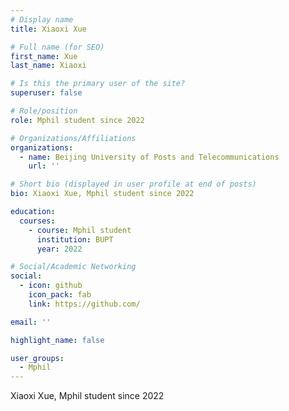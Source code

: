 ```yaml
---
# Display name
title: Xiaoxi Xue

# Full name (for SEO)
first_name: Xue
last_name: Xiaoxi

# Is this the primary user of the site?
superuser: false

# Role/position
role: Mphil student since 2022

# Organizations/Affiliations
organizations:
  - name: Beijing University of Posts and Telecommunications
    url: ''

# Short bio (displayed in user profile at end of posts)
bio: Xiaoxi Xue, Mphil student since 2022

education:
  courses:
    - course: Mphil student
      institution: BUPT
      year: 2022

# Social/Academic Networking
social:
  - icon: github
    icon_pack: fab
    link: https://github.com/

email: ''

highlight_name: false

user_groups:
  - Mphil
---
```

Xiaoxi Xue, Mphil student since 2022